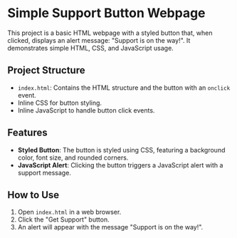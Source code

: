 # Simple Support Button Webpage

This project is a basic HTML webpage with a styled button that, when clicked, displays an alert message: "Support is on the way!". It demonstrates simple HTML, CSS, and JavaScript usage.

## Project Structure
- `index.html`: Contains the HTML structure and the button with an `onclick` event.
- Inline CSS for button styling.
- Inline JavaScript to handle button click events.

## Features
- **Styled Button**: The button is styled using CSS, featuring a background color, font size, and rounded corners.
- **JavaScript Alert**: Clicking the button triggers a JavaScript alert with a support message.

## How to Use
1. Open `index.html` in a web browser.
2. Click the "Get Support" button.
3. An alert will appear with the message "Support is on the way!".
